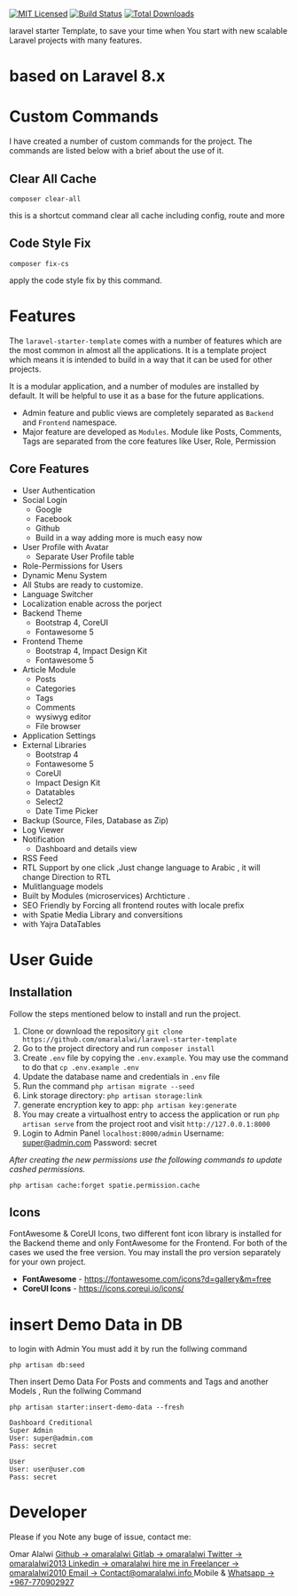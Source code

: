 [![MIT Licensed](https://img.shields.io/badge/license-MIT-brightgreen.svg?style=flat-square)](LICENSE.md)
[![Build Status](https://img.shields.io/travis/omaralalwi/laravel-starter-template/master.svg?style=flat-square)](https://github.com/omaralalwi/laravel-starter-template)
[![Total Downloads](https://img.shields.io/packagist/dt/omaralalwi/laravel-starter-template.svg?style=flat-square)](https://github.com/packages/omaralalwi/laravel-starter-template)

laravel starter Template, to save your time when You start with new scalable Laravel projects with many features.

# based on Laravel 8.x

# Custom Commands

I have created a number of custom commands for the project. The commands are listed below with a brief about the use of it.

## Clear All Cache

`composer clear-all`

this is a shortcut command clear all cache including config, route and more

## Code Style Fix

`composer fix-cs`

apply the code style fix by this command.


# Features

The `laravel-starter-template` comes with a number of features which are the most common in almost all the applications. It is a template project which means it is intended to build in a way that it can be used for other projects.

It is a modular application, and a number of modules are installed by default. It will be helpful to use it as a base for the future applications.

* Admin feature and public views are completely separated as `Backend` and `Frontend` namespace.
* Major feature are developed as `Modules`. Module like Posts, Comments, Tags are separated from the core features like User, Role, Permission


## Core Features

* User Authentication
* Social Login
  * Google
  * Facebook
  * Github
  * Build in a way adding more is much easy now
* User Profile with Avatar
  * Separate User Profile table
* Role-Permissions for Users
* Dynamic Menu System
* All Stubs are ready to customize.
* Language Switcher
* Localization enable across the porject
* Backend Theme
  * Bootstrap 4, CoreUI
  * Fontawesome 5
* Frontend Theme
  * Bootstrap 4, Impact Design Kit
  * Fontawesome 5
* Article Module
  * Posts
  * Categories
  * Tags
  * Comments
  * wysiwyg editor
  * File browser
* Application Settings
* External Libraries
  * Bootstrap 4
  * Fontawesome 5
  * CoreUI
  * Impact Design Kit
  * Datatables
  * Select2
  * Date Time Picker
* Backup (Source, Files, Database as Zip)
* Log Viewer
* Notification
  * Dashboard and details view
* RSS Feed
* RTL Support by one click ,Just change language to Arabic , it will change Direction to RTL
* Mulitlanguage models
* Built by Modules (microservices) Archticture .
* SEO Friendly by Forcing all frontend routes with locale prefix
* with Spatie Media Library and conversitions
* with Yajra DataTables

# User Guide

## Installation

Follow the steps mentioned below to install and run the project.

1. Clone or download the repository `git clone https://github.com/omaralalwi/laravel-starter-template`
2. Go to the project directory and run `composer install`
3. Create `.env` file by copying the `.env.example`. You may use the command to do that `cp .env.example .env`
4. Update the database name and credentials in `.env` file
5. Run the command `php artisan migrate --seed`
6. Link storage directory: `php artisan storage:link`
7. generate encryption key to app: `php artisan key:generate`
8. You may create a virtualhost entry to access the application or run `php artisan serve` from the project root and visit `http://127.0.0.1:8000`
9. Login to Admin Panel `localhost:8000/admin` Username: super@admin.com Password: secret


*After creating the new permissions use the following commands to update cashed permissions.*

`php artisan cache:forget spatie.permission.cache` 

## Icons
FontAwesome & CoreUI Icons, two different font icon library is installed for the Backend theme and only FontAwesome for the Frontend. For both of the cases we used the free version. You may install the pro version separately for your own project.

* **FontAwesome** - https://fontawesome.com/icons?d=gallery&m=free
* **CoreUI Icons** - https://icons.coreui.io/icons/

# insert Demo Data in DB

to login with Admin You must add it by run the follwing command
```
php artisan db:seed
```

Then insert Demo Data For Posts and comments and Tags and another Models , Run the follwing Command

```
php artisan starter:insert-demo-data --fresh

```

```
Dashboard Creditional 
Super Admin
User: super@admin.com
Pass: secret

User
User: user@user.com
Pass: secret

```

# Developer
Please if you Note any buge of issue, contact me:

Omar Alalwi
[ Github -> omaralalwi ](https://github.com/omaralalwi)
[ Gitlab -> omaralalwi ](https://gitlab.com/omaralalwi)
[ Twitter -> omaralalwi2013 ](https://twitter.com/omaralalwi2013)
[ Linkedin -> omaralalwi ](https://www.linkedin.com/in/omaralalwi)
[ hire me in Freelancer -> omaralalwi2010 ](https://www.freelancer.com/u/omaralwi2010)
[ Email -> Contact@omaralalwi.info ](mailto:Contact@omaralalwi.info)
Mobile & [ Whatsapp -> +967-770902927](http://https//api.whatsapp.com/send?phone=967770902927)
